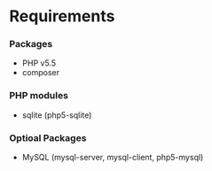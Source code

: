 # Requirements

### Packages
- PHP v5.5
- composer

### PHP modules
- sqlite (php5-sqlite)


### Optioal Packages
- MySQL (mysql-server, mysql-client, php5-mysql)